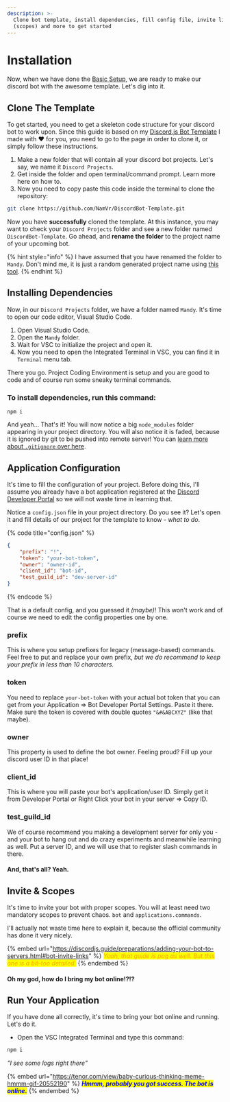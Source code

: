 ```yaml
---
description: >-
  Clone bot template, install dependencies, fill config file, invite link
  (scopes) and more to get started
---
```


# Installation

Now, when we have done the [Basic Setup](basic-setup.md), we are ready to make our discord bot with the awesome template. Let's dig into it.

## Clone The Template

To get started, you need to get a skeleton code structure for your discord bot to work upon. Since this guide is based on my [Discord.js Bot Template](https://github.com/NamVr/DiscordBot-Template/) I made with :heart: for you, you need to go to the page in order to clone it, or simply follow these instructions.

1. Make a new folder that will contain all your discord bot projects. Let's say, we name it `Discord Projects`.
2. Get inside the folder and open terminal/command prompt. Learn more here on how to.
3. Now you need to copy paste this code inside the terminal to clone the repository:

```bash
git clone https://github.com/NamVr/DiscordBot-Template.git
```

Now you have **successfully** cloned the template. At this instance, you may want to check your `Discord Projects` folder and see a new folder named `DiscordBot-Template`. Go ahead, and **rename the folder** to the project name of your upcoming bot.

{% hint style="info" %}
I have assumed that you have renamed the folder to `Mandy`. Don't mind me, it is just a random generated project name using [this tool](https://mrsharpoblunto.github.io/foswig.js/).
{% endhint %}

## Installing Dependencies

Now, in our `Discord Projects` folder, we have a folder named `Mandy`. It's time to open our code editor, Visual Studio Code.

1. Open Visual Studio Code.
2. Open the `Mandy` folder.
3. Wait for VSC to initialize the project and open it.
4. Now you need to open the Integrated Terminal in VSC, you can find it in `Terminal` menu tab.

There you go. Project Coding Environment is setup and you are good to code and of course run some sneaky terminal commands.

### **To install dependencies, run this command:**

```
npm i
```

And yeah... That's it! You will now notice a big `node_modules` folder appearing in your project directory. You will also notice it is faded, because it is ignored by git to be pushed into remote server! You can [learn more about `.gitignore` over here](https://git-scm.com/docs/gitignore).

## Application Configuration

It's time to fill the configuration of your project. Before doing this, I'll assume you already have a bot application registered at the [Discord Developer Portal](https://discord.com/developers) so we will not waste time in learning that.

Notice a `config.json` file in your project directory. Do you see it? Let's open it and fill details of our project for the template to know - _what to do_.

{% code title="config.json" %}
```json
{
	"prefix": "!",
	"token": "your-bot-token",
	"owner": "owner-id",
	"client_id": "bot-id",
	"test_guild_id": "dev-server-id"
}
```
{% endcode %}

That is a default config, and you guessed it _(maybe)_! This won't work and of course we need to edit the config properties one by one.

### prefix

This is where you setup prefixes for legacy (message-based) commands. Feel free to put and replace your own prefix, _but we do recommend to keep your prefix in less than 10 characters._

### token

You need to replace `your-bot-token` with your actual bot token that you can get from your Application => Bot Developer Portal Settings. Paste it there. Make sure the token is covered with double quotes `"&#&ABCXYZ"` (like that maybe).

### owner

This property is used to define the bot owner. Feeling proud? Fill up your discord user ID in that place!

### client\_id

This is where you will paste your bot's application/user ID. Simply get it from Developer Portal or Right Click your bot in your server => Copy ID.

### test\_guild\_id

We of course recommend you making a development server for only you - and your bot to hang out and do crazy experiments and meanwhile learning as well. Put a server ID, and we will use that to register slash commands in there.

#### And, that's all? Yeah.

## Invite & Scopes

It's time to invite your bot with proper scopes. You will at least need two mandatory scopes to prevent chaos. `bot` and `applications.commands`.

I'll actually not waste time here to explain it, because the official community has done it very nicely.

{% embed url="https://discordjs.guide/preparations/adding-your-bot-to-servers.html#bot-invite-links" %}
_<mark style="color:orange;">Yeah, that guide is pog as well. But this one is a bit-too detailed.</mark>_
{% endembed %}

#### Oh my god, how do I bring my bot online!?!?

## Run Your Application

If you have done all correctly, it's time to bring your bot online and running. Let's do it.

* Open the VSC Integrated Terminal and type this command:

```bash
npm i
```

_"I see some logs right there"_

{% embed url="https://tenor.com/view/baby-curious-thinking-meme-hmmm-gif-20552190" %}
_<mark style="color:blue;">**Hmmm, probably you got success. The bot is online.**</mark>_
{% endembed %}
